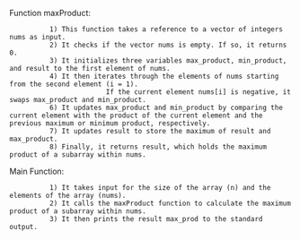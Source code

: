 
Function maxProduct:

              1) This function takes a reference to a vector of integers nums as input.
              2) It checks if the vector nums is empty. If so, it returns 0.
              3) It initializes three variables max_product, min_product, and result to the first element of nums.
              4) It then iterates through the elements of nums starting from the second element (i = 1).
                            If the current element nums[i] is negative, it swaps max_product and min_product. 
              6) It updates max_product and min_product by comparing the current element with the product of the current element and the previous maximum or minimum product, respectively.
              7) It updates result to store the maximum of result and max_product.
              8) Finally, it returns result, which holds the maximum product of a subarray within nums.

Main Function:

              1) It takes input for the size of the array (n) and the elements of the array (nums).
              2) It calls the maxProduct function to calculate the maximum product of a subarray within nums.
              3) It then prints the result max_prod to the standard output.
